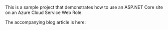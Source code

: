 This is a sample project that demonstrates how to use an ASP.NET Core site on an Azure Cloud Service Web Role. 

The accompanying blog article is here: 